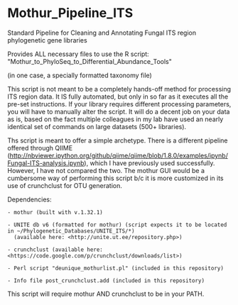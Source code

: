Mothur_Pipeline_ITS
===================

Standard Pipeline for Cleaning and Annotating Fungal ITS region phylogenetic gene libraries

Provides ALL necessary files to use the R script: "Mothur_to_PhyloSeq_to_Differential_Abundance_Tools"

(in one case, a specially formatted taxonomy file)

This script is not meant to be a completely hands-off method for processing ITS region data. It IS fully automated, but only in so far as it executes all the pre-set instructions. If your library requires different processing parameters, you will have to manually alter the script. It will do a decent job on your data as is, based on the fact multiple colleagues in my lab have used an nearly identical set of commands on large datasets (500+ libraries).

Ths script is meant to offer a simple archetype. There is a different pipeline offered through QIIME (<http://nbviewer.ipython.org/github/qiime/qiime/blob/1.8.0/examples/ipynb/Fungal-ITS-analysis.ipynb>), which I have previously used successfully. However, I have not compared the two. The mothur GUI would be a cumbersome way of performing this script b/c it is more customized in its use of crunchclust for OTU generation. 

Dependencies:

    - mothur (built with v.1.32.1)

    - UNITE db v6 (formatted for mothur) (script expects it to be located in ~/Phylogenetic_Databases/UNITE_ITS/*)
      (available here: <http://unite.ut.ee/repository.php>)

    - crunchclust (available here: <https://code.google.com/p/crunchclust/downloads/list>)
    
    - Perl script "deunique_mothurlist.pl" (included in this repository)
    
    - Info file post_crunchclust.add (included in this repository)


This script will require mothur AND crunchclust to be in your PATH. 
